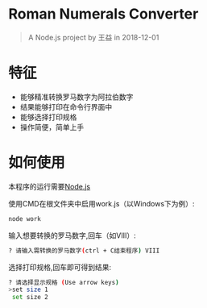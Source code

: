 # Roman Numerals Converter

> A Node.js project by 王益 in 2018-12-01

# 特征

- 能够精准转换罗马数字为阿拉伯数字
- 结果能够打印在命令行界面中
- 能够选择打印规格
- 操作简便，简单上手

# 如何使用

本程序的运行需要[Node.js](https://github.com/nodejs/node)

使用CMD在根文件夹中启用work.js（以Windows下为例）:
``` bash
node work
```

输入想要转换的罗马数字,回车（如VIII）:
``` bash
? 请输入需转换的罗马数字(ctrl + C结束程序) VIII
```

选择打印规格,回车即可得到结果:
``` bash
? 请选择显示规格 (Use arrow keys)
>set size 1
 set size 2
```
